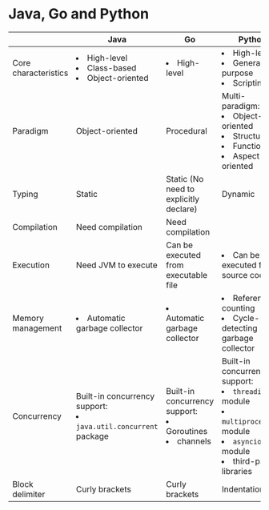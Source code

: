 # Java, Go and Python

| | Java | Go | Python |
|----|----|----|----|
| Core characteristics | <li>High-level<li>Class-based<li>Object-oriented | <li>High-level | <li>High-level<li>General-purpose<li>Scripting |
| Paradigm | Object-oriented | Procedural |  Multi-paradigm:<li>Object-oriented<li>Structured<li>Functional<li>Aspect-oriented |
| Typing | Static | Static (No need to explicitly declare) | Dynamic |
| Compilation | Need compilation | Need compilation | |
| Execution | Need JVM to execute | Can be executed from executable file | <li>Can be executed from source code |
| Memory management | <li>Automatic garbage collector | <li>Automatic garbage collector | <li>Reference counting<li>Cycle-detecting garbage collector |
| Concurrency | Built-in concurrency support:<li>`java.util.concurrent` package | Built-in concurrency support:<li>Goroutines<li>channels | Built-in concurrency support:<li>`threading` module<li>`multiprocessing` module<li>`asyncio` module<li>third-party libraries |
| Block delimiter | Curly brackets | Curly brackets | Indentation |
